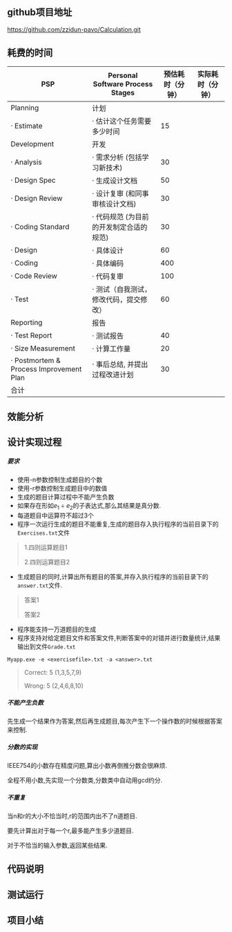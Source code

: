 ## github项目地址

https://github.com/zzidun-pavo/Calculation.git

## 耗费的时间

| PSP                                     | Personal Software Process Stages        | 预估耗时（分钟） | 实际耗时（分钟） |
| --------------------------------------- | --------------------------------------- | ---------------- | ---------------- |
| Planning                                | 计划                                    |                  |                  |
| · Estimate                              | · 估计这个任务需要多少时间              | 15               |                  |
| Development                             | 开发                                    |                  |                  |
| · Analysis                              | · 需求分析 (包括学习新技术)             | 30               |                  |
| · Design Spec                           | · 生成设计文档                          | 50               |                  |
| · Design Review                         | · 设计复审 (和同事审核设计文档)         | 30               |                  |
| · Coding Standard                       | · 代码规范 (为目前的开发制定合适的规范) | 30               |                  |
| · Design                                | · 具体设计                              | 60               |                  |
| · Coding                                | · 具体编码                              | 400              |                  |
| · Code Review                           | · 代码复审                              | 100              |                  |
| · Test                                  | · 测试（自我测试，修改代码，提交修改）  | 60               |                  |
| Reporting                               | 报告                                    |                  |                  |
| · Test Report                           | · 测试报告                              | 40               |                  |
| · Size Measurement                      | · 计算工作量                            | 20               |                  |
| · Postmortem & Process Improvement Plan | · 事后总结, 并提出过程改进计划          | 30               |                  |
| 合计                                    |                                         |                  |                  |

## 效能分析



## 设计实现过程

##### 要求

* 使用-n参数控制生成题目的个数
* 使用-r参数控制生成题目中的数值
* 生成的题目计算过程中不能产生负数
* 如果存在形如$e_1\div e_2$的子表达式,那么其结果是真分数.
* 每道题目中运算符不超过3个
* 程序一次运行生成的题目不能重复,生成的题目存入执行程序的当前目录下的`Exercises.txt`文件

>1.四则运算题目1
>
>2.四则运算题目2

* 生成题目的同时,计算出所有题目的答案,并存入执行程序的当前目录下的`answer.txt`文件.

> 答案1
>
> 答案2

* 程序能支持一万道题目的生成
* 程序支持对给定题目文件和答案文件,判断答案中的对错并进行数量统计,结果输出到文件`Grade.txt`

``` shell
Myapp.exe -e <exercisefile>.txt -a <answer>.txt
```

> Correct: 5 (1,3,5,7,9)
>
> Wrong: 5 (2,4,6,8,10)

##### 不能产生负数

先生成一个结果作为答案,然后再生成题目,每次产生下一个操作数的时候根据答案来控制.

##### 分数的实现

IEEE754的小数存在精度问题,算出小数再倒推分数会很麻烦.

全程不用小数,先实现一个分数类,分数类中自动用gcd约分.

##### 不重复

当n和r的大小不恰当时,r的范围内出不了n道题目.

要先计算出对于每一个r,最多能产生多少道题目.

对于不恰当的输入参数,返回某些结果.

## 代码说明



## 测试运行



## 项目小结





